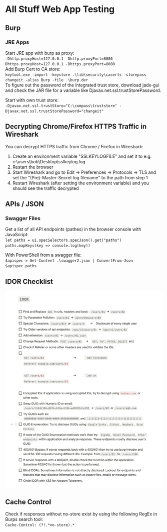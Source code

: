 # All Stuff Web App Testing

## Burp

### JRE Apps
Start JRE app with burp as proxy:   
`-Dhttp.proxyHost=127.0.0.1 -Dhttp.proxyPort=8080 -Dhttps.proxyHost=127.0.0.1 -Dhttps.proxyPort=8080`   
Add Burp Cert to CA store:   
`keytool.exe -import -keystore .\lib\security\cacerts -storepass changeit -alias Burp -file .\burp.der`   
To figure out the password of the integrated trust store, download jadx-gui and check the JAR file for a variable like Djavax.net.ssl.trustStorePassword.   

Start with own trust store:   
`-Djavax.net.ssl.trustStore="C:\compass\truststore" -Djavax.net.ssl.trustStorePassword="changeit"`   


## Decrypting Chrome/Firefox HTTPS Traffic in Wireshark

You can decrypt HTTPS traffic from Chrome / Firefox in Wireshark:   
1. Create an environment variable "SSLKEYLOGFILE" and set it to e.g. c:\users\bob\Desktop\sslkeylog.log
2. Restart the browser
3. Start Wireshark and go to Edit → Preferences → Protocols → TLS and set the "(Pre)-Master-Secret log filename" to the path from step 1
4. Restart Wireshark (after setting the environment variable) and you should see the traffic decrypted

## APIs / JSON

### Swagger Files

Get a list of all API endpoints (pathes) in the browser console with JavaScript:   
`let paths = ui.specSelectors.specJson().get("paths")`   
`paths.mapKeys(key => console.log(key))`   

With PowerShell from a swagger file:   
`$apispec = Get-Content .\swagger2.json | ConvertFrom-Json`   
`$apispec.paths`   

## IDOR Checklist
![IDOR Checklist](images/idor.jpg)


## Cache Control
Check if responses without no-store exist by using the following RegEx in Burps search tool:   
`Cache-Control: (?!.*no-store).*`   